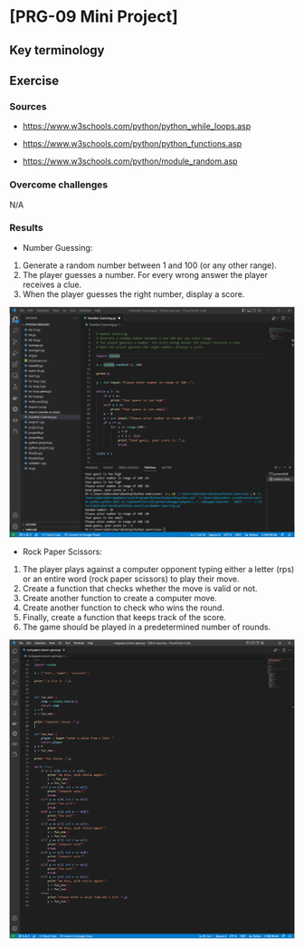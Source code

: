 # [PRG-09 Mini Project]


## Key terminology


## Exercise
### Sources
- https://www.w3schools.com/python/python_while_loops.asp

- https://www.w3schools.com/python/python_functions.asp

- https://www.w3schools.com/python/module_random.asp

### Overcome challenges
N/A

### Results

* Number Guessing:
1. Generate a random number between 1 and 100 (or any other range).
2. The player guesses a number. For every wrong answer the player receives a clue.
3. When the player guesses the right number, display a score.

![Number guessing](https://github.com/Techgrounds-Cloud-9/cloud-9-EhabRihawi985/blob/main/00_includes/Python/Exercise%209-01.png)


* Rock Paper Scissors:
1. The player plays against a computer opponent typing either a letter (rps) or an entire word (rock paper scissors) to play their move.
2. Create a function that checks whether the move is valid or not.
3. Create another function to create a computer move.
4. Create another function to check who wins the round.
5. Finally, create a function that keeps track of the score.
6. The game should be played in a predetermined number of rounds.

![Rock, paper, scissors game](https://github.com/Techgrounds-Cloud-9/cloud-9-EhabRihawi985/blob/main/00_includes/Python/rock%2Cpaper%2Cscissors%20game.png)
